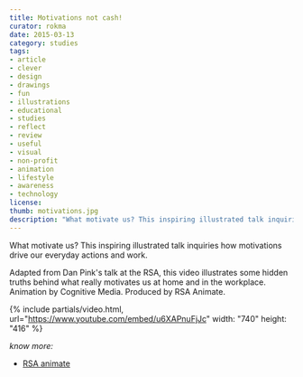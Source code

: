 ```yaml
---
title: Motivations not cash!
curator: rokma
date: 2015-03-13
category: studies
tags:
- article
- clever
- design
- drawings
- fun
- illustrations
- educational
- studies
- reflect
- review
- useful
- visual
- non-profit
- animation
- lifestyle
- awareness
- technology
license:
thumb: motivations.jpg
description: "What motivate us? This inspiring illustrated talk inquiries how motivations drive our everyday actions and work. Adapted from Dan Pink's talk at the RSA, this video illustrates some hidden truths behind what really motivates us at home and in the workplace. Animation by Cognitive Media. Produced by RSA Animate."
---
```


What motivate us? This inspiring illustrated talk inquiries how motivations drive our everyday actions and work.

Adapted from Dan Pink's talk at the RSA, this video illustrates some hidden truths behind what really motivates us at home and in the workplace. Animation by Cognitive Media. Produced by RSA Animate.

{% include partials/video.html, url="https://www.youtube.com/embed/u6XAPnuFjJc" width: "740" height: "416" %}

_know more:_

- <a href="https://www.thersa.org/discover/videos/rsa-animate/">RSA animate</a>
